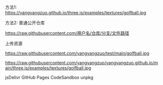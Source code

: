 方法1:  
  https://yangyangzuo.github.io/three.js/examples/textures/golfball.jpg



方法2:
普通公开仓库

  https://raw.githubusercontent.com/用户名/仓库/分支/文件路径
  
上传资源

  https://raw.githubusercontent.com/yangyangzuo/test/main/golfball.jpg
  
  https://raw.githubusercontent.com/yangyangzuo/yangyangzuo.github.io/main/three.js/examples/textures/golfball.jpg


  

jsDelivr
GitHub Pages
CodeSandbox
unpkg
